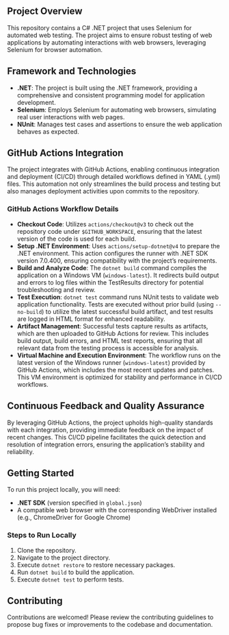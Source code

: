 ## Project Overview
This repository contains a C# .NET project that uses Selenium for automated web testing. The project aims to ensure robust testing of web applications by automating interactions with web browsers, leveraging Selenium for browser automation.

## Framework and Technologies
- **.NET**: The project is built using the .NET framework, providing a comprehensive and consistent programming model for application development.
- **Selenium**: Employs Selenium for automating web browsers, simulating real user interactions with web pages.
- **NUnit**: Manages test cases and assertions to ensure the web application behaves as expected.  

## GitHub Actions Integration
The project integrates with GitHub Actions, enabling continuous integration and deployment (CI/CD) through detailed workflows defined in YAML (.yml) files. This automation not only streamlines the build process and testing but also manages deployment activities upon commits to the repository.

### GitHub Actions Workflow Details
- **Checkout Code**: Utilizes `actions/checkout@v3` to check out the repository code under `$GITHUB_WORKSPACE`, ensuring that the latest version of the code is used for each build.
- **Setup .NET Environment**: Uses `actions/setup-dotnet@v4` to prepare the .NET environment. This action configures the runner with .NET SDK version 7.0.400, ensuring compatibility with the project’s requirements.
- **Build and Analyze Code**: The `dotnet build` command compiles the application on a Windows VM (`windows-latest`). It redirects build output and errors to log files within the TestResults directory for potential troubleshooting and review.
- **Test Execution**: `dotnet test` command runs NUnit tests to validate web application functionality. Tests are executed without prior build (using `--no-build`) to utilize the latest successful build artifact, and test results are logged in HTML format for enhanced readability.
- **Artifact Management**: Successful tests capture results as artifacts, which are then uploaded to GitHub Actions for review. This includes build output, build errors, and HTML test reports, ensuring that all relevant data from the testing process is accessible for analysis.
- **Virtual Machine and Execution Environment**: The workflow runs on the latest version of the Windows runner (`windows-latest`) provided by GitHub Actions, which includes the most recent updates and patches. This VM environment is optimized for stability and performance in CI/CD workflows.

## Continuous Feedback and Quality Assurance
By leveraging GitHub Actions, the project upholds high-quality standards with each integration, providing immediate feedback on the impact of recent changes. This CI/CD pipeline facilitates the quick detection and resolution of integration errors, ensuring the application’s stability and reliability.

## Getting Started
To run this project locally, you will need:
- **.NET SDK** (version specified in `global.json`)
- A compatible web browser with the corresponding WebDriver installed (e.g., ChromeDriver for Google Chrome)

### Steps to Run Locally
1. Clone the repository.
2. Navigate to the project directory.
3. Execute `dotnet restore` to restore necessary packages.
4. Run `dotnet build` to build the application.
5. Execute `dotnet test` to perform tests.

## Contributing
Contributions are welcomed! Please review the contributing guidelines to propose bug fixes or improvements to the codebase and documentation.
